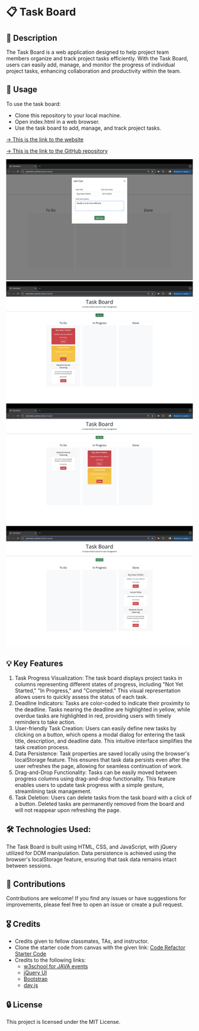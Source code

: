 # 📋 Task Board

## 📝 Description
The Task Board is a web application designed to help project team members organize and track project tasks efficiently. With the Task Board, users can easily add, manage, and monitor the progress of individual project tasks, enhancing collaboration and productivity within the team.

## 🔧 Usage
To use the task board:

- Clone this repository to your local machine.
- Open index.html in a web browser.
- Use the task board to add, manage, and track project tasks.

[&rarr; This is the link to the website](https://thecaprifire.github.io/task-board/)

[&rarr; This is the link to the GitHub repository](https://github.com/janiandaluz/task-board)

![Actual Website Screenshot](./assets/images/Screenshot1.png)
![Actual Website Screenshot](./assets/images/Screenshot2.png)
![Actual Website Screenshot](./assets/images/Screenshot3.png)
![Actual Website Screenshot](./assets/images/Screenshot4.png)

## 💡 Key Features
1. Task Progress Visualization: The task board displays project tasks in columns representing different states of progress, including "Not Yet Started," "In Progress," and "Completed." This visual representation allows users to quickly assess the status of each task.
2. Deadline Indicators: Tasks are color-coded to indicate their proximity to the deadline. Tasks nearing the deadline are highlighted in yellow, while overdue tasks are highlighted in red, providing users with timely reminders to take action.
3. User-friendly Task Creation: Users can easily define new tasks by clicking on a button, which opens a modal dialog for entering the task title, description, and deadline date. This intuitive interface simplifies the task creation process.
4. Data Persistence: Task properties are saved locally using the browser's localStorage feature. This ensures that task data persists even after the user refreshes the page, allowing for seamless continuation of work.
5. Drag-and-Drop Functionality: Tasks can be easily moved between progress columns using drag-and-drop functionality. This feature enables users to update task progress with a simple gesture, streamlining task management.
6. Task Deletion: Users can delete tasks from the task board with a click of a button. Deleted tasks are permanently removed from the board and will not reappear upon refreshing the page.

## 🛠️ Technologies Used:
The Task Board is built using HTML, CSS, and JavaScript, with jQuery utilized for DOM manipulation. Data persistence is achieved using the browser's localStorage feature, ensuring that task data remains intact between sessions.

## 🤝 Contributions
Contributions are welcome! If you find any issues or have suggestions for improvements, please feel free to open an issue or create a pull request.

## 🎖️ Credits
- Credits given to fellow classmates, TAs, and instructor.
- Clone the starter code from canvas with the given link: [Code Refactor Starter Code](https://github.com/coding-boot-camp/musical-happiness)
- Credits to the following links:
    - [w3school for JAVA events](https://www.w3schools.com/js/js_events.asp)
    - [jQuery UI](https://jqueryui.com/droppable/)
    - [Bootstrap](https://getbootstrap.com/docs/4.3/components/modal/)
    - [day.js](https://day.js.org/en/)

## 🔒 License
This project is licensed under the MIT License.
